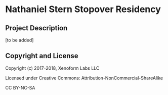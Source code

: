 Nathaniel Stern Stopover Residency
=====================================

## Project Description
[to be added]




## Copyright and License

Copyright (c) 2017-2018, Xenoform Labs LLC

Licensed under Creative Commons: Attribution-NonCommercial-ShareAlike

CC BY-NC-SA

